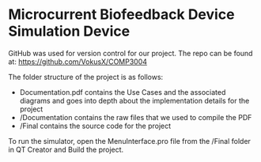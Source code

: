 # Microcurrent Biofeedback Device Simulation Device

GitHub was used for version control for our project. The repo can be found at: https://github.com/VokusX/COMP3004

The folder structure of the project is as follows: 
- Documentation.pdf contains the Use Cases and the associated diagrams and goes into depth about the implementation details for the project
- /Documentation contains the raw files that we used to compile the PDF
- /Final contains the source code for the project

To run the simulator, open the MenuInterface.pro file from the /Final folder in QT Creator and Build the project.
